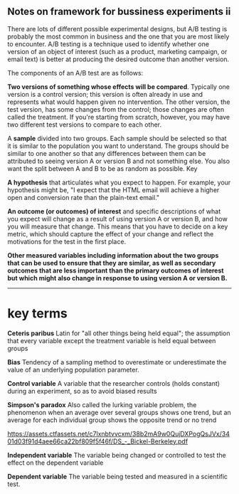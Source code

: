 ## Notes on framework for bussiness experiments ii

There are lots of different possible experimental designs, but A/B testing is probably the most common in business and the one that you are most likely to encounter. A/B testing is a technique used to identify whether one version of an object of interest (such as a product, marketing campaign, or email text) is better at producing the desired outcome than another version.

The components of an A/B test are as follows:

**Two versions of something whose effects will be compared**. Typically one version is a control version; this version is often already in use and represents what would happen given no intervention. The other version, the test version, has some changes from the control; those changes are often called the treatment. If you're starting from scratch, however, you may have two different test versions to compare to each other.

A **sample** divided into two groups. Each sample should be selected so that it is similar to the population you want to understand. The groups should be similar to one another so that any differences between them can be attributed to seeing version A or version B and not something else. You also want the split between A and B to be as random as possible.
Key

**A hypothesis** that articulates what you expect to happen. For example, your hypothesis might be, "I expect that the HTML email will achieve a higher open and conversion rate than the plain-text email."

**An outcome (or outcomes) of interest** and specific descriptions of what you expect will change as a result of using version A or version B, and how you will measure that change. This means that you have to decide on a key metric, which should capture the effect of your change and reflect the motivations for the test in the first place.

**Other measured variables including information about the two groups that can be used to ensure that they are similar, as well as secondary outcomes that are less important than the primary outcomes of interest but which might also change in response to using version A or version B.**

___

# key terms

**Ceteris paribus**
Latin for "all other things being held equal"; the assumption that every variable except the treatment variable is held equal between groups

**Bias**
Tendency of a sampling method to overestimate or underestimate the value of an underlying population parameter.

**Control variable**
A variable that the researcher controls (holds constant) during an experiment, so as to avoid biased results

**Simpson's paradox**
Also called the lurking variable problem, the phenomenon when an average over several groups shows one trend, but an average for each individual group shows the opposite trend or no trend

https://assets.ctfassets.net/c7lxnbtvvcxm/38b2mA9w0QujDXPogQsJVx/3401d03f91d4aee66ca22bf809f5f46f/DS_-_Bickel-Berkeley.pdf

**Independent variable**
The variable being changed or controlled to test the effect on the dependent variable

**Dependent variable**
The variable being tested and measured in a scientific test.